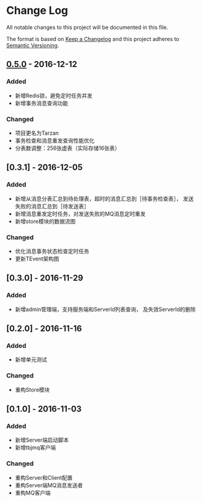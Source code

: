 # Change Log
All notable changes to this project will be documented in this file.

The format is based on [Keep a Changelog](http://keepachangelog.com/)
and this project adheres to [Semantic Versioning](http://semver.org/).


## [0.5.0] - 2016-12-12
### Added
- 新增Redis锁，避免定时任务并发
- 新增事务消息查询功能

### Changed
- 项目更名为Tarzan
- 事务检查和消息重发查询性能优化
- 分表数调整：256张虚表（实际存储16张表）

## [0.3.1] - 2016-12-05
### Added
- 新增从消息分表汇总到待处理表，超时的消息汇总到［待事务检查表］，
发送失败的消息汇总到［待发送表］
- 新增消息重发定时任务，对发送失败的MQ消息定时重发
- 新增store模块的数据流图

### Changed
- 优化消息事务状态检查定时任务
- 更新TEvent架构图

## [0.3.0] - 2016-11-29
### Added
- 新增admin管理端，支持服务端和ServerId列表查询，
及失效ServerId的删除

## [0.2.0] - 2016-11-16
### Added
- 新增单元测试

### Changed
- 重构Store模块

## [0.1.0] - 2016-11-03
### Added
- 新增Server端启动脚本
- 新增tbjmq客户端

### Changed
- 重构Server和Client配置
- 重构Server端MQ消息发送者
- 重构MQ客户端

[0.5.0]: http://git.tongbanjie.com/ware/tarzan/tree/master